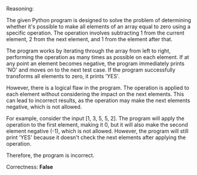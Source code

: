 Reasoning:

The given Python program is designed to solve the problem of determining whether it's possible to make all elements of an array equal to zero using a specific operation. The operation involves subtracting 1 from the current element, 2 from the next element, and 1 from the element after that.

The program works by iterating through the array from left to right, performing the operation as many times as possible on each element. If at any point an element becomes negative, the program immediately prints 'NO' and moves on to the next test case. If the program successfully transforms all elements to zero, it prints 'YES'.

However, there is a logical flaw in the program. The operation is applied to each element without considering the impact on the next elements. This can lead to incorrect results, as the operation may make the next elements negative, which is not allowed.

For example, consider the input [1, 3, 5, 5, 2]. The program will apply the operation to the first element, making it 0, but it will also make the second element negative (-1), which is not allowed. However, the program will still print 'YES' because it doesn't check the next elements after applying the operation.

Therefore, the program is incorrect.

Correctness: **False**